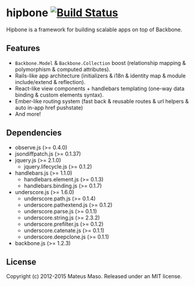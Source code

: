 hipbone [![Build Status](https://travis-ci.org/mateusmaso/hipbone.svg?branch=master)](https://travis-ci.org/mateusmaso/hipbone)
==============

Hipbone is a framework for building scalable apps on top of Backbone.

## Features

* ```Backbone.Model``` & ```Backbone.Collection``` boost (relationship mapping & polymorphism & computed attributes).
* Rails-like app architecture (initializers & i18n & identity map & module include/extend & reflection).
* React-like view components + handlebars templating (one-way data binding & custom elements syntax).
* Ember-like routing system (fast back & reusable routes & url helpers & auto in-app href pushstate)
* And more!

## Dependencies

* observe.js (>= 0.4.0)
* jsondiffpatch.js (>= 0.1.37)
* jquery.js (>= 2.1.0)
  * jquery.lifecycle.js (>= 0.1.2)
* handlebars.js (>= 1.1.0)
  * handlebars.element.js (>= 0.1.3)
  * handlebars.binding.js (>= 0.1.7)
* underscore.js (>= 1.6.0)
  * underscore.path.js (>= 0.1.4)
  * underscore.pathextend.js (>= 0.1.2)
  * underscore.parse.js (>= 0.1.1)
  * underscore.string.js (>= 2.3.2)
  * underscore.prefilter.js (>= 0.1.2)
  * underscore.catenate.js (>= 0.1.1)
  * underscore.deepclone.js (>= 0.1.1)
* backbone.js (>= 1.2.3)

## License

Copyright (c) 2012-2015 Mateus Maso. Released under an MIT license.
